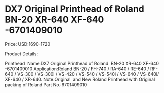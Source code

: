 # DX7 Original Printhead of Roland  BN-20 XR-640 XF-640 -6701409010

Price: USD:1690-1720

Product Details:

Printhead  Name:DX7 Original Printhead of Roland  BN-20 XR-640 XF-640 -6701409010
Application:Roland BN-20 / FH-740 / RA-640 / RE-640 / RF-640 / VS-300 / VS-300i / VS-420 / VS-540 / VS-540i / VS-640 / VS-640i/ XF-640 / XR-640.
Note:Original  and New Roland Printhead with Original packing of Roland
Part No.:6701409010